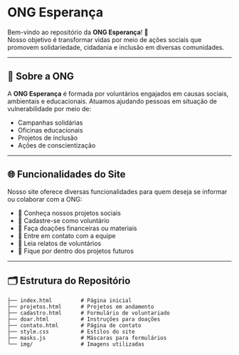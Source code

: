 # ONG Esperança

Bem-vindo ao repositório da **ONG Esperança**! 🌱  
Nosso objetivo é transformar vidas por meio de ações sociais que promovem solidariedade, cidadania e inclusão em diversas comunidades.

---

## 📌 Sobre a ONG

A **ONG Esperança** é formada por voluntários engajados em causas sociais, ambientais e educacionais. Atuamos ajudando pessoas em situação de vulnerabilidade por meio de:

- Campanhas solidárias  
- Oficinas educacionais  
- Projetos de inclusão  
- Ações de conscientização  

---

## 🌐 Funcionalidades do Site

Nosso site oferece diversas funcionalidades para quem deseja se informar ou colaborar com a ONG:

- 📂 Conheça nossos projetos sociais  
- 📝 Cadastre-se como voluntário  
- 💸 Faça doações financeiras ou materiais  
- 💬 Entre em contato com a equipe  
- 📖 Leia relatos de voluntários  
- 📅 Fique por dentro dos projetos futuros  

---

## 🗂️ Estrutura do Repositório

```plaintext
├── index.html         # Página inicial
├── projetos.html      # Projetos em andamento
├── cadastro.html      # Formulário de voluntariado
├── doar.html          # Instruções para doações
├── contato.html       # Página de contato
├── style.css          # Estilos do site
├── masks.js           # Máscaras para formulários
└── img/               # Imagens utilizadas
